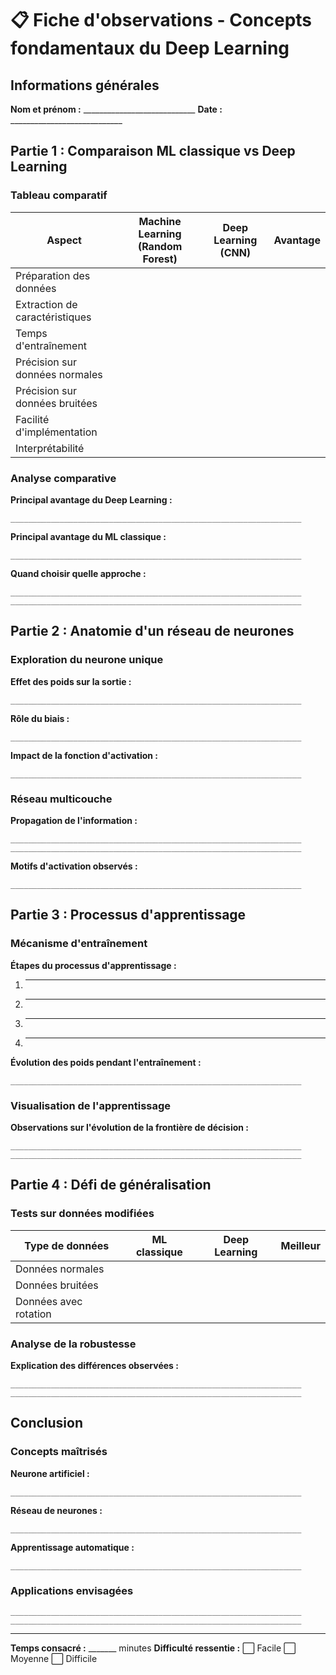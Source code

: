# 📋 Fiche d'observations - Concepts fondamentaux du Deep Learning

## Informations générales
**Nom et prénom :** ____________________________
**Date :** ____________________________


## Partie 1 : Comparaison ML classique vs Deep Learning

### Tableau comparatif
| Aspect | Machine Learning (Random Forest) | Deep Learning (CNN) | Avantage |
|--------|----------------------------------|---------------------|----------|
| Préparation des données | | | |
| Extraction de caractéristiques | | | |
| Temps d'entraînement | | | |
| Précision sur données normales | | | |
| Précision sur données bruitées | | | |
| Facilité d'implémentation | | | |
| Interprétabilité | | | |

### Analyse comparative
**Principal avantage du Deep Learning :**
```
_________________________________________________________________
```

**Principal avantage du ML classique :**
```
_________________________________________________________________
```

**Quand choisir quelle approche :**
```
_________________________________________________________________
_________________________________________________________________
```

## Partie 2 : Anatomie d'un réseau de neurones

### Exploration du neurone unique
**Effet des poids sur la sortie :**
```
_________________________________________________________________
```

**Rôle du biais :**
```
_________________________________________________________________
```

**Impact de la fonction d'activation :**
```
_________________________________________________________________
```

### Réseau multicouche
**Propagation de l'information :**
```
_________________________________________________________________
_________________________________________________________________
```

**Motifs d'activation observés :**
```
_________________________________________________________________
```

## Partie 3 : Processus d'apprentissage

### Mécanisme d'entraînement
**Étapes du processus d'apprentissage :**
1. _________________________________________________________________
2. _________________________________________________________________
3. _________________________________________________________________
4. _________________________________________________________________

**Évolution des poids pendant l'entraînement :**
```
_________________________________________________________________
```

### Visualisation de l'apprentissage
**Observations sur l'évolution de la frontière de décision :**
```
_________________________________________________________________
_________________________________________________________________
```

## Partie 4 : Défi de généralisation

### Tests sur données modifiées
| Type de données | ML classique | Deep Learning | Meilleur |
|-----------------|--------------|---------------|----------|
| Données normales | | | |
| Données bruitées | | | |
| Données avec rotation | | | |

### Analyse de la robustesse
**Explication des différences observées :**
```
_________________________________________________________________
_________________________________________________________________
```

## Conclusion

### Concepts maîtrisés
**Neurone artificiel :**
```
_________________________________________________________________
```

**Réseau de neurones :**
```
_________________________________________________________________
```

**Apprentissage automatique :**
```
_________________________________________________________________
```

### Applications envisagées
```
_________________________________________________________________
_________________________________________________________________
```

---
**Temps consacré :** _______ minutes
**Difficulté ressentie :** ⬜ Facile ⬜ Moyenne ⬜ Difficile
```
